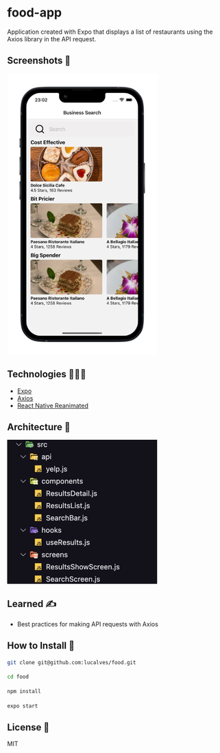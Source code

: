 # food-app

Application created with Expo that displays a list of restaurants using the Axios library in the API request.

## Screenshots 📸

<img src=".github/screenshot.png" width="350" />

## Technologies 👨🏻‍💻

- [Expo](https://expo.dev/)
- [Axios](https://axios-http.com/ptbr/docs/intro)
- [React Native Reanimated](https://docs.swmansion.com/react-native-reanimated/)

## Architecture 📂

<img src=".github/architecture.png" width="350" />

## Learned ✍️

- Best practices for making API requests with Axios

## How to Install 🚀

```bash
git clone git@github.com:lucalves/food.git

cd food

npm install

expo start
```

## License 📝

MIT
